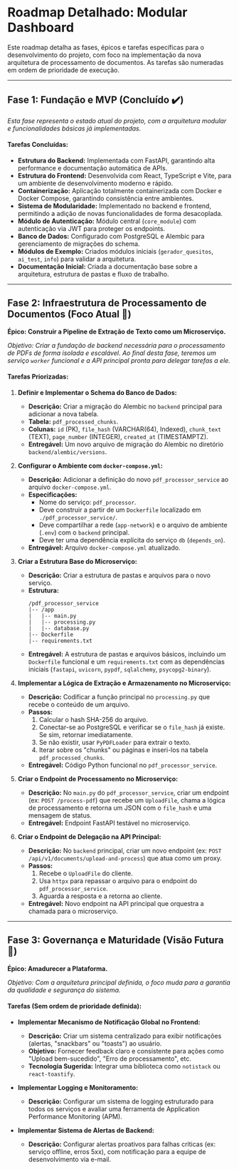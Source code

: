 # Roadmap Detalhado: Modular Dashboard

Este roadmap detalha as fases, épicos e tarefas específicas para o desenvolvimento do projeto, com foco na implementação da nova arquitetura de processamento de documentos. As tarefas são numeradas em ordem de prioridade de execução.

---

## Fase 1: Fundação e MVP (Concluído ✔️)

_Esta fase representa o estado atual do projeto, com a arquitetura modular e funcionalidades básicas já implementadas._

#### Tarefas Concluídas:

* **Estrutura do Backend:** Implementada com FastAPI, garantindo alta performance e documentação automática de APIs.
* **Estrutura do Frontend:** Desenvolvida com React, TypeScript e Vite, para um ambiente de desenvolvimento moderno e rápido.
* **Containerização:** Aplicação totalmente containerizada com Docker e Docker Compose, garantindo consistência entre ambientes.
* **Sistema de Modularidade:** Implementado no backend e frontend, permitindo a adição de novas funcionalidades de forma desacoplada.
* **Módulo de Autenticação:** Módulo central (`core_module`) com autenticação via JWT para proteger os endpoints.
* **Banco de Dados:** Configurado com PostgreSQL e Alembic para gerenciamento de migrações do schema.
* **Módulos de Exemplo:** Criados módulos iniciais (`gerador_quesitos`, `ai_test`, `info`) para validar a arquitetura.
* **Documentação Inicial:** Criada a documentação base sobre a arquitetura, estrutura de pastas e fluxo de trabalho.

---

## Fase 2: Infraestrutura de Processamento de Documentos (Foco Atual 🎯)

**Épico: Construir a Pipeline de Extração de Texto como um Microserviço.**

_Objetivo: Criar a fundação de backend necessária para o processamento de PDFs de forma isolada e escalável. Ao final desta fase, teremos um serviço `worker` funcional e a API principal pronta para delegar tarefas a ele._

#### Tarefas Priorizadas:

1.  **Definir e Implementar o Schema do Banco de Dados:**
    * **Descrição:** Criar a migração do Alembic no `backend` principal para adicionar a nova tabela.
    * **Tabela:** `pdf_processed_chunks`.
    * **Colunas:** `id` (PK), `file_hash` (VARCHAR(64), Indexed), `chunk_text` (TEXT), `page_number` (INTEGER), `created_at` (TIMESTAMPTZ).
    * **Entregável:** Um novo arquivo de migração do Alembic no diretório `backend/alembic/versions`.

2.  **Configurar o Ambiente com `docker-compose.yml`:**
    * **Descrição:** Adicionar a definição do novo `pdf_processor_service` ao arquivo `docker-compose.yml`.
    * **Especificações:**
        * Nome do serviço: `pdf_processor`.
        * Deve construir a partir de um `Dockerfile` localizado em `./pdf_processor_service/`.
        * Deve compartilhar a rede (`app-network`) e o arquivo de ambiente (`.env`) com o `backend` principal.
        * Deve ter uma dependência explícita do serviço `db` (`depends_on`).
    * **Entregável:** Arquivo `docker-compose.yml` atualizado.

3.  **Criar a Estrutura Base do Microserviço:**
    * **Descrição:** Criar a estrutura de pastas e arquivos para o novo serviço.
    * **Estrutura:**
        ```
        /pdf_processor_service
        |-- /app
        |   |-- main.py
        |   |-- processing.py
        |   |-- database.py
        |-- Dockerfile
        |-- requirements.txt
        ```
    * **Entregável:** A estrutura de pastas e arquivos básicos, incluindo um `Dockerfile` funcional e um `requirements.txt` com as dependências iniciais (`fastapi`, `uvicorn`, `pypdf`, `sqlalchemy`, `psycopg2-binary`).

4.  **Implementar a Lógica de Extração e Armazenamento no Microserviço:**
    * **Descrição:** Codificar a função principal no `processing.py` que recebe o conteúdo de um arquivo.
    * **Passos:**
        1.  Calcular o hash SHA-256 do arquivo.
        2.  Conectar-se ao PostgreSQL e verificar se o `file_hash` já existe. Se sim, retornar imediatamente.
        3.  Se não existir, usar `PyPDFLoader` para extrair o texto.
        4.  Iterar sobre os "chunks" ou páginas e inseri-los na tabela `pdf_processed_chunks`.
    * **Entregável:** Código Python funcional no `pdf_processor_service`.

5.  **Criar o Endpoint de Processamento no Microserviço:**
    * **Descrição:** No `main.py` do `pdf_processor_service`, criar um endpoint (ex: `POST /process-pdf`) que recebe um `UploadFile`, chama a lógica de processamento e retorna um JSON com o `file_hash` e uma mensagem de status.
    * **Entregável:** Endpoint FastAPI testável no microserviço.

6.  **Criar o Endpoint de Delegação na API Principal:**
    * **Descrição:** No `backend` principal, criar um novo endpoint (ex: `POST /api/v1/documents/upload-and-process`) que atua como um proxy.
    * **Passos:**
        1.  Recebe o `UploadFile` do cliente.
        2.  Usa `httpx` para repassar o arquivo para o endpoint do `pdf_processor_service`.
        3.  Aguarda a resposta e a retorna ao cliente.
    * **Entregável:** Novo endpoint na API principal que orquestra a chamada para o microserviço.

---

## Fase 3: Governança e Maturidade (Visão Futura 🔭)

**Épico: Amadurecer a Plataforma.**

_Objetivo: Com a arquitetura principal definida, o foco muda para a garantia da qualidade e segurança do sistema._

#### Tarefas (Sem ordem de prioridade definida):

* **Implementar Mecanismo de Notificação Global no Frontend:**
    * **Descrição:** Criar um sistema centralizado para exibir notificações (alertas, "snackbars" ou "toasts") ao usuário.
    * **Objetivo:** Fornecer feedback claro e consistente para ações como "Upload bem-sucedido", "Erro de processamento", etc.
    * **Tecnologia Sugerida:** Integrar uma biblioteca como `notistack` ou `react-toastify`.

* **Implementar Logging e Monitoramento:**
    * **Descrição:** Configurar um sistema de logging estruturado para todos os serviços e avaliar uma ferramenta de Application Performance Monitoring (APM).

* **Implementar Sistema de Alertas de Backend:**
    * **Descrição:** Configurar alertas proativos para falhas críticas (ex: serviço offline, erros 5xx), com notificação para a equipe de desenvolvimento via e-mail.
